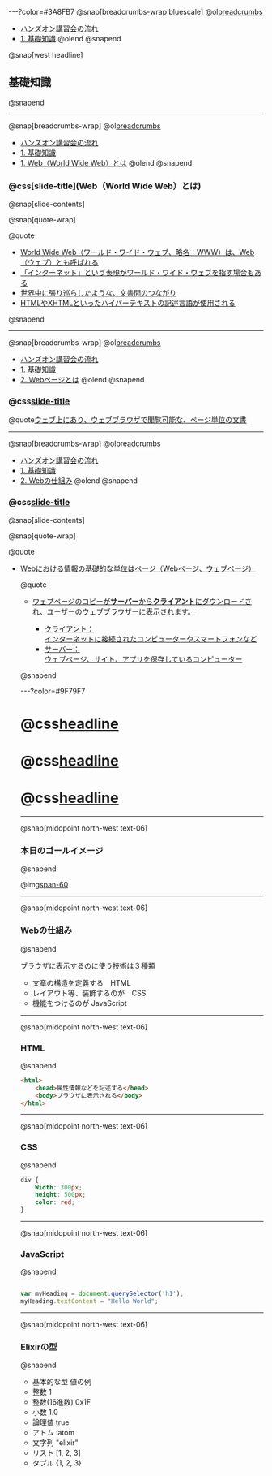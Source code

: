 ---?color=#3A8FB7
@snap[breadcrumbs-wrap bluescale]
@ol[breadcrumbs](false)
- [ハンズオン講習会の流れ](#/1)
- [1. 基礎知識](#/12)
@olend
@snapend

@snap[west headline]
## 基礎知識
@snapend

---
@snap[breadcrumbs-wrap]
@ol[breadcrumbs](false)
- [ハンズオン講習会の流れ](#/1)
- [1. 基礎知識](#/12)
- [1. Web（World Wide Web）とは]()
@olend
@snapend

### @css[slide-title](Web（World Wide Web）とは)

@snap[slide-contents]

@snap[quote-wrap]

@quote[<ul><li>World Wide Web（ワールド・ワイド・ウェブ、略名：WWW）は、Web（ウェブ）とも呼ばれる</li><li>「インターネット」という表現がワールド・ワイド・ウェブを指す場合もある</li><li>世界中に張り巡らしたような、文書間のつながり</li><li>HTMLやXHTMLといったハイパーテキストの記述言語が使用される</li></ul>](https://ja.wikipedia.org/wiki/World_Wide_Web)

@snapend

---
@snap[breadcrumbs-wrap]
@ol[breadcrumbs](false)
- [ハンズオン講習会の流れ](#/1)
- [1. 基礎知識](#/12)
- [2. Webページとは]()
@olend
@snapend

### @css[slide-title](Webページとは)

@quote[ウェブ上にあり、ウェブブラウザで閲覧可能な、ページ単位の文書](https://ja.wikipedia.org/wiki/%E3%82%A6%E3%82%A7%E3%83%96%E3%83%9A%E3%83%BC%E3%82%B8)

---
@snap[breadcrumbs-wrap]
@ol[breadcrumbs](false)
- [ハンズオン講習会の流れ](#/1)
- [1. 基礎知識](#/12)
- [2. Webの仕組み]()
@olend
@snapend

### @css[slide-title](Webの仕組み)

@snap[slide-contents]

@snap[quote-wrap]

@quote[<ul><li>Webにおける情報の基礎的な単位はページ（Webページ、ウェブページ）](http://e-words.jp/w/Web.html)

@quote[<ul><li>ウェブページのコピーが<strong>サーバー</strong>から<strong>クライアント</strong>にダウンロードされ、ユーザーのウェブブラウザーに表示されます。<ul><li>クライアント：<br>インターネットに接続されたコンピューターやスマートフォンなど</li><li>サーバー：<br>ウェブページ、サイト、アプリを保存しているコンピューター</li></ul></li></ul>](https://developer.mozilla.org/ja/docs/Learn/Getting_started_with_the_web/How_the_Web_works)

@snapend

---?color=#9F79F7
# @css[headline](Webの)
# @css[headline](基礎知識)
# @css[headline](ちょっとだけ)

---
@snap[midopoint north-west text-06]
### 本日のゴールイメージ
@snapend

@img[span-60](template/img/finish.png)

---
@snap[midopoint north-west text-06]
### Webの仕組み
@snapend

ブラウザに表示するのに使う技術は３種類

* 文章の構造を定義する　HTML
* レイアウト等、装飾するのが　CSS
* 機能をつけるのが JavaScript
---
@snap[midopoint north-west text-06]
### HTML
@snapend

```html
<html>
    <head>属性情報などを記述する</head>
    <body>ブラウザに表示される</body>
</html>
```
---
@snap[midopoint north-west text-06]
### CSS
@snapend

```css
div {
    Width: 300px;
    height: 500px;
    color: red;
}
```
---
@snap[midopoint north-west text-06]
### JavaScript
@snapend

```js

var myHeading = document.querySelector('h1');
myHeading.textContent = "Hello World";  

```
---
@snap[midopoint north-west text-06]
### Elixirの型
@snapend

* 基本的な型	値の例
* 整数	1
* 整数(16進数)	0x1F
* 小数	1.0
* 論理値	true
* アトム	:atom
* 文字列	"elixir"
* リスト	[1, 2, 3]
* タプル	{1, 2, 3}